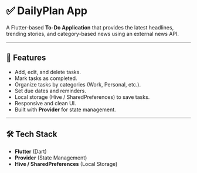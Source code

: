 # ✅ DailyPlan App

A Flutter-based **To-Do Application** that provides the latest headlines, trending stories, and category-based news using an external news API.

---

## 🚀 Features
- Add, edit, and delete tasks.
- Mark tasks as completed.
- Organize tasks by categories (Work, Personal, etc.).
- Set due dates and reminders.
- Local storage (Hive / SharedPreferences) to save tasks.
- Responsive and clean UI.
- Built with **Provider** for state management.

---

## 🛠️ Tech Stack
- **Flutter** (Dart)
- **Provider** (State Management)
- **Hive / SharedPreferences** (Local Storage)